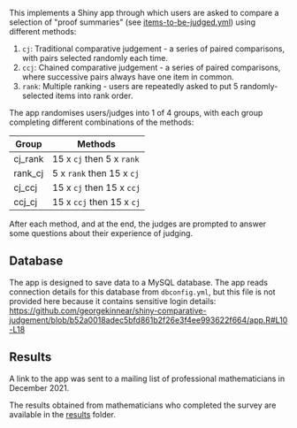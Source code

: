 This implements a Shiny app through which users are asked to compare a selection of "proof summaries" (see [items-to-be-judged.yml](items-to-be-judged.yml)) using different methods:

1. `cj`: Traditional comparative judgement - a series of paired comparisons, with pairs selected randomly each time.
2. `ccj`: Chained comparative judgement - a series of paired comparisons, where successive pairs always have one item in common.
3. `rank`: Multiple ranking - users are repeatedly asked to put 5 randomly-selected items into rank order.

The app randomises users/judges into 1 of 4 groups, with each group completing different combinations of the methods:

| Group | Methods |
|-|-|
|cj_rank| 15 x `cj` then 5 x `rank` |
|rank_cj| 5 x `rank` then 15 x `cj` |
|cj_ccj| 15 x `cj` then 15 x `ccj` |
|ccj_cj| 15 x `ccj` then 15 x `cj` |

After each method, and at the end, the judges are prompted to answer some questions about their experience of judging.

## Database

The app is designed to save data to a MySQL database. The app reads connection details for this database from `dbconfig.yml`, but this file is not provided here because it contains sensitive login details:
https://github.com/georgekinnear/shiny-comparative-judgement/blob/b52a0018adec5bfd861b2f26e3f4ee993622f664/app.R#L10-L18

## Results

A link to the app was sent to a mailing list of professional mathematicians in December 2021.

The results obtained from mathematicians who completed the survey are available in the [results](results) folder.
